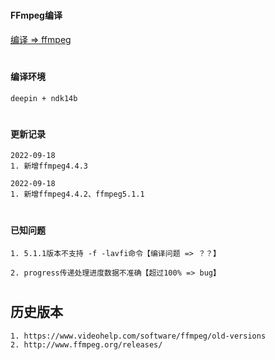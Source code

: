 #
#### FFmpeg编译
[编译 => ffmpeg](https://github.com/kalu-github/ffmpegcmd-android)

#
#### 编译环境
```
deepin + ndk14b
```

#
#### 更新记录
```
2022-09-18
1. 新增ffmpeg4.4.3
```
```
2022-09-18
1. 新增ffmpeg4.4.2、ffmpeg5.1.1
```

#
#### 已知问题
```
1. 5.1.1版本不支持 -f -lavfi命令【编译问题 => ？？】
```
```
2. progress传递处理进度数据不准确【超过100% => bug】
```

#
## 历史版本
```
1. https://www.videohelp.com/software/ffmpeg/old-versions
2. http://www.ffmpeg.org/releases/
```
